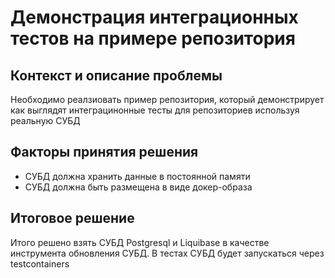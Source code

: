 # Демонстрация интеграционных тестов на примере репозитория

## Контекст и описание проблемы

Необходимо реалзиовать пример репозитория, который демонстрирует 
как выглядят интеграцинонные тесты для репозиториев используя реальную СУБД

## Факторы принятия решения

* СУБД должна хранить данные в постоянной памяти
* СУБД должна быть размещена в виде докер-образа

## Итоговое решение

Итого решено взять СУБД Postgresql и Liquibase в качестве инструмента обновления СУБД.
В тестах СУБД будет запускаться через testcontainers